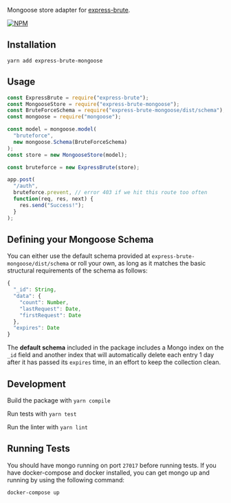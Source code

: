 Mongoose store adapter for [express-brute](https://github.com/AdamPflug/express-brute).

[![NPM](https://nodei.co/npm/express-brute-mongoose.png?compact=true)](https://npmjs.org/package/express-brute-mongoose)

## Installation

```
yarn add express-brute-mongoose
```

## Usage

```javascript
const ExpressBrute = require("express-brute");
const MongooseStore = require("express-brute-mongoose");
const BruteForceSchema = require("express-brute-mongoose/dist/schema");
const mongoose = require("mongoose");

const model = mongoose.model(
  "bruteforce",
  new mongoose.Schema(BruteForceSchema)
);
const store = new MongooseStore(model);

const bruteforce = new ExpressBrute(store);

app.post(
  "/auth",
  bruteforce.prevent, // error 403 if we hit this route too often
  function(req, res, next) {
    res.send("Success!");
  }
);
```

## Defining your Mongoose Schema

You can either use the default schema provided at `express-brute-mongoose/dist/schema` or roll your own, as long as it matches the basic structural requirements of the schema as follows:

```javascript
{
  "_id": String,
  "data": {
    "count": Number,
    "lastRequest": Date,
    "firstRequest": Date
  },
  "expires": Date
}
```

The **default schema** included in the package includes a Mongo index on the `_id` field and another index that will automatically delete each entry 1 day after it has passed its `expires` time, in an effort to keep the collection clean.

## Development

Build the package with
`yarn compile`

Run tests with
`yarn test`

Run the linter with
`yarn lint`

## Running Tests

You should have mongo running on port `27017` before running tests. If you have docker-compose and docker installed, you can get mongo up and running by using the following command:

```bash
docker-compose up
```
